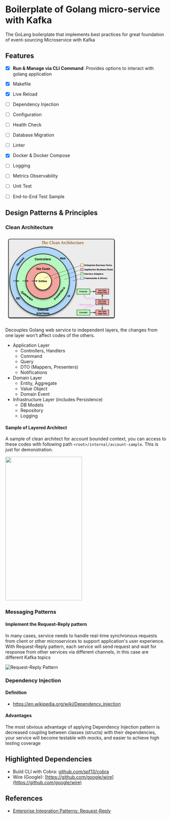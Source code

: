 

# Boilerplate of Golang micro-service with Kafka
The GoLang boilerplate that implements best practices for great foundation of event-sourcing Microservice with Kafka

## Features
- [x] **Run & Manage via CLI Command**: Provides options to interact with golang application
- [x] Makefile
- [x] Live Reload
- [ ] Dependency Injection
- [ ] Configuration
- [ ] Health Check
- [ ] Database Migration
- [ ] Linter
- [x] Docker & Docker Compose
- [ ] Logging
- [ ] Metrics Observability
- [ ] Unit Test
- [ ] End-to-End Test Sample


## Design Patterns & Principles
### Clean Architecture
<img src="assets/CleanArchitectureFigure.png" width="350" height="270" />

Decouples Golang web service to independent layers, the changes from one layer won't affect codes of the others.

- Application Layer
  - Controllers, Handlers
  - Command
  - Query
  - DTO (Mappers, Presenters)
  - Notifications
- Domain Layer
  - Entity, Aggregate
  - Value Object
  - Domain Event
- Infrastructure Layer (includes Persistence)
  - DB Models
  - Repository
  - Logging

#### Sample of Layered Architect
A sample of clean architect for account bounded context, you can access to these codes with following path
``` <root>/internal/account-sample ```. This is just for demonstration.

<img src="assets/AccountLayeredArchitectSample.png" width="240" height="450" />

### Messaging Patterns

#### Implement the Request-Reply pattern
In many cases, service needs to handle real-time synchronous requests from client or other microservices to support application's user experience. With Request-Reply pattern, each service will send request and wait for response from other services via different channels, in this case are different Kafka topics

![Request-Reply Pattern](./assets/RequestReplyPatternFigure.gif)


### Dependency Injection
#### Definition
- https://en.wikipedia.org/wiki/Dependency_injection

#### Advantages
The most obvious advantage of applying Dependency Injection pattern is decreased coupling between classes (structs) with
their dependencies, your service will become testable with mocks, and easier to achieve high testing coverage

## Highlighted Dependencies
- Build CLI with Cobra: [github.com/spf13/cobra](github.com/spf13/cobra)
- Wire (Google): [https://github.com/google/wire](https://github.com/google/wire)
## References
- [Enterprise Integration Patterns: Request-Reply](https://www.enterpriseintegrationpatterns.com/RequestReply.html)